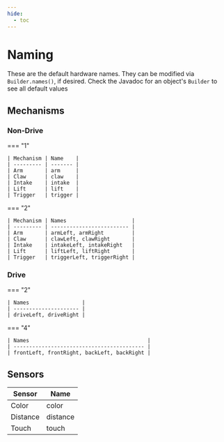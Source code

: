 ```yaml
---
hide:
  - toc
---
```


# Naming

These are the default hardware names. They can be modified via `Builder.names()`, if desired. Check the Javadoc for an object's `Builder` to see all default values

## Mechanisms

### Non-Drive

=== "1"

    | Mechanism | Name    |
    | --------- | ------- |
    | Arm       | arm     |
    | Claw      | claw    |
    | Intake    | intake  |
    | Lift      | lift    |
    | Trigger   | trigger |

=== "2"

    | Mechanism | Names                     |
    | --------- | ------------------------- |
    | Arm       | armLeft, armRight         |
    | Claw      | clawLeft, clawRight       |
    | Intake    | intakeLeft, intakeRight   |
    | Lift      | liftLeft, liftRight       |
    | Trigger   | triggerLeft, triggerRight |

### Drive

=== "2"

    | Names                 |
    | --------------------- |
    | driveLeft, driveRight |

=== "4"

    | Names                                      |
    | ------------------------------------------ |
    | frontLeft, frontRight, backLeft, backRight |

## Sensors

| Sensor   | Name     |
| -------- | -------- |
| Color    | color    |
| Distance | distance |
| Touch    | touch    |
